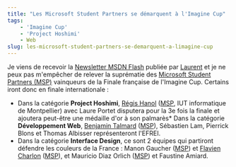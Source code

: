 ```yaml
---
title: "Les Microsoft Student Partners se démarquent à l'Imagine Cup"
tags:
    - 'Imagine Cup'
    - 'Project Hoshimi'
    - Web
slug: les-microsoft-student-partners-se-demarquent-a-limagine-cup
---
```


Je viens de recevoir la [Newsletter MSDN Flash](http://msdn.microsoft.com/en-us/aa570311.aspx) publiée par [Laurent](http://blogs.msdn.com/b/laurelle/) et je ne peux pas m'empêcher de relever la suprématie des [Microsoft Student Partners (MSP)](https://msdn.microsoft.com/en-us/microsoftstudentpartners.aspx) vainqueurs de la Finale française de l'Imagine Cup. Certains iront donc en finale internationale :

- Dans la catégorie **Project Hoshimi**, [Régis Hanol](http://blogs.developpeur.org/zogstrip/archive/2007/06/15/project-hoshimi-finaliste.aspx) ([MSP](https://msdn.microsoft.com/en-us/microsoftstudentpartners.aspx), IUT informatique de Montpellier) avec Laure Portet disputera pour la 3e fois la finale et ajoutera peut-être une médaille d'or à son palmarès\* Dans la catégorie **Développement Web**, [Benjamin Talmard](http://benjamin.talmard.com/) ([MSP](https://msdn.microsoft.com/en-us/microsoftstudentpartners.aspx)), Sébastien Lam, Pierrick Blons et Thomas Albisser représenteront l'EFREI.
- Dans la catégorie **Interface Design**, ce sont 2 équipes qui partiront défendre les couleurs de la France : Manon Gaucher ([MSP](https://msdn.microsoft.com/en-us/microsoftstudentpartners.aspx)) et [Flavien Charlon](http://blogs.codes-sources.com/raptorxp/archive/2007/06/15/imagine-cup-2007-c-est-parti-pour-la-finale.aspx) ([MSP](https://msdn.microsoft.com/en-us/microsoftstudentpartners.aspx)), et Mauricio Diaz Orlich ([MSP](https://msdn.microsoft.com/en-us/microsoftstudentpartners.aspx)) et Faustine Amiard.
